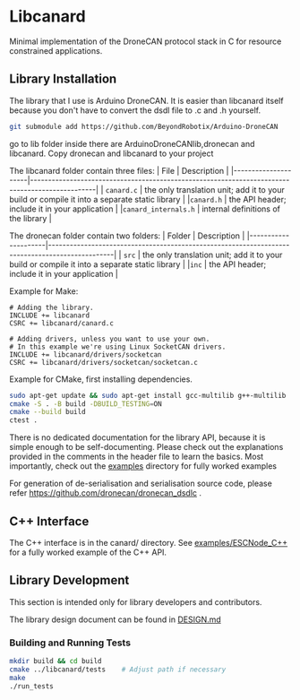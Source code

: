 # Libcanard

Minimal implementation of the DroneCAN protocol stack in C for resource constrained applications.



## Library Installation

The library that I use is Arduino DroneCAN. It is easier than libcanard itself because you don't have to convert the dsdl file to .c and .h yourself. 

```bash
git submodule add https://github.com/BeyondRobotix/Arduino-DroneCAN
```
go to lib folder inside there are ArduinoDroneCANlib,dronecan and libcanard. Copy dronecan and libcanard to your project

The libcanard folder contain three files:
  | File                | Description                                                                                    |
  |---------------------|------------------------------------------------------------------------------------------------|
  | `canard.c`          | the only translation unit; add it to your build or compile it into a separate static library   | 
  |`canard.h`           | the API header; include it in your application                                                 |
  |`canard_internals.h` | internal definitions of the library                                                            | 

The dronecan folder contain two folders:
  | Folder              | Description                                                                                    |
  |---------------------|------------------------------------------------------------------------------------------------|
  | `src`               | the only translation unit; add it to your build or compile it into a separate static library   | 
  |`inc`                | the API header; include it in your application                                                 |


Example for Make:

```make
# Adding the library.
INCLUDE += libcanard
CSRC += libcanard/canard.c

# Adding drivers, unless you want to use your own.
# In this example we're using Linux SocketCAN drivers.
INCLUDE += libcanard/drivers/socketcan
CSRC += libcanard/drivers/socketcan/socketcan.c
```

Example for CMake, first installing dependencies. 

```bash
sudo apt-get update && sudo apt-get install gcc-multilib g++-multilib
cmake -S . -B build -DBUILD_TESTING=ON
cmake --build build
ctest .
```

There is no dedicated documentation for the library API, because it is simple enough to be self-documenting.
Please check out the explanations provided in the comments in the header file to learn the basics.
Most importantly, check out the [examples](examples) directory for fully worked examples

For generation of de-serialisation and serialisation source code, please refer https://github.com/dronecan/dronecan_dsdlc .

## C++ Interface

The C++ interface is in the canard/ directory. See
[examples/ESCNode_C++](examples/ESCNode_C++) for a fully worked example of the C++ API.

## Library Development

This section is intended only for library developers and contributors.

The library design document can be found in [DESIGN.md](DESIGN.md)

### Building and Running Tests

```bash
mkdir build && cd build
cmake ../libcanard/tests    # Adjust path if necessary
make
./run_tests
```
